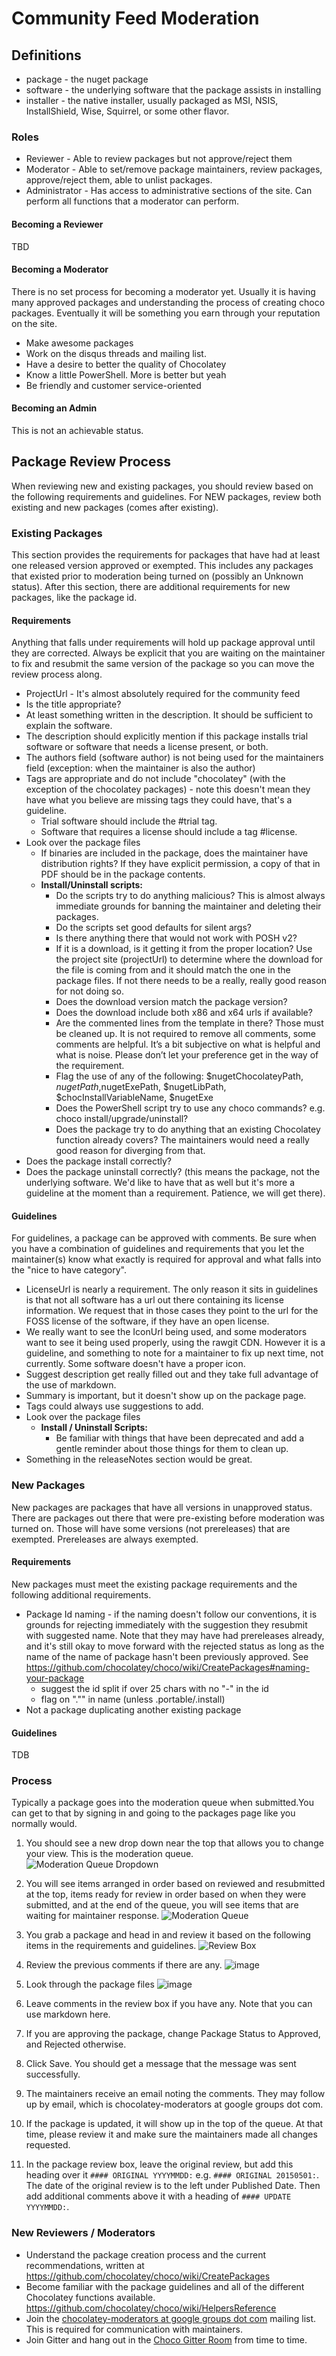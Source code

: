 # Community Feed Moderation
## Definitions

- package - the nuget package
- software - the underlying software that the package assists in installing
- installer - the native installer, usually packaged as MSI, NSIS, InstallShield, Wise, Squirrel, or some other flavor.

### Roles
- Reviewer - Able to review packages but not approve/reject them
- Moderator - Able to set/remove package maintainers, review packages, approve/reject them, able to unlist packages.
- Administrator - Has access to administrative sections of the site. Can perform all functions that a moderator can perform.

#### Becoming a Reviewer
TBD

#### Becoming a Moderator

There is no set process for becoming a moderator yet. Usually it is having many approved packages and understanding the process of creating choco packages. Eventually it will be something you earn through your reputation on the site.
- Make awesome packages
- Work on the disqus threads and mailing list.
- Have a desire to better the quality of Chocolatey
- Know a little PowerShell. More is better but yeah
- Be friendly and customer service-oriented

#### Becoming an Admin
This is not an achievable status.

## Package Review Process

When reviewing new and existing packages, you should review based on the following requirements and guidelines. For NEW packages, review both existing and new packages (comes after existing).

### Existing Packages

This section provides the requirements for packages that have had at least one released version approved or exempted. This includes any packages that existed prior to moderation being turned on (possibly an Unknown status). After this section, there are additional requirements for new packages, like the package id.

#### Requirements
Anything that falls under requirements will hold up package approval until they are corrected. Always be explicit that you are waiting on the maintainer to fix and resubmit the same version of the package so you can move the review process along.

* ProjectUrl - It's almost absolutely required for the community feed
* Is the title appropriate?
* At least something written in the description. It should be sufficient to explain the software. 
* The description should explicitly mention if this package installs trial software or software that needs a license present, or both.
* The authors field (software author) is not being used for the maintainers field (exception: when the maintainer is also the author)
* Tags are appropriate and do not include "chocolatey" (with the exception of the chocolatey packages) - note this doesn't mean they have what you believe are missing tags they could have, that's a guideline.
  * Trial software should include the #trial tag.
  * Software that requires a license should include a tag #license.
* Look over the package files
  * If binaries are included in the package, does the maintainer have distribution rights? If they have explicit permission, a copy of that in PDF should be in the package contents.
  * **Install/Uninstall scripts:**
    * Do the scripts try to do anything malicious? This is almost always immediate grounds for banning the maintainer and deleting their packages.
    * Do the scripts set good defaults for silent args?
    * Is there anything there that would not work with POSH v2?
    * If it is a download, is it getting it from the proper location? Use the project site (projectUrl) to determine where the download for the file is coming from and it should match the one in the package files. If not there needs to be a really, really good reason for not doing so.
    * Does the download version match the package version?
    * Does the download include both x86 and x64 urls if available?
    * Are the commented lines from the template in there? Those must be cleaned up. It is not required to remove all comments, some comments are helpful. It’s a bit subjective on what is helpful and what is noise. Please don’t let your preference get in the way of the requirement.
    * Flag the use of any of the following: $nugetChocolateyPath, $nugetPath,$nugetExePath, $nugetLibPath, $chocInstallVariableName, $nugetExe
    * Does the PowerShell script try to use any choco commands? e.g. choco install/upgrade/uninstall?
    * Does the package try to do anything that an existing Chocolatey function already covers? The maintainers would need a really good reason for diverging from that.
* Does the package install correctly?
* Does the package uninstall correctly? (this means the package, not the underlying software. We'd like to have that as well but it's more a guideline at the moment than a requirement. Patience, we will get there).

#### Guidelines
For guidelines, a package can be approved with comments. Be sure when you have a combination of guidelines and requirements that you let the maintainer(s) know what exactly is required for approval and what falls into the "nice to have category".

* LicenseUrl is nearly a requirement. The only reason it sits in guidelines is that not all software has a url out there containing its license information. We request that in those cases they point to the url for the FOSS license of the software, if they have an open license.
* We really want to see the IconUrl being used, and some moderators want to see it being used properly, using the rawgit CDN. However it is a guideline, and something to note for a maintainer to fix up next time, not currently. Some software doesn't have a proper icon.
* Suggest description get really filled out and they take full advantage of the use of markdown.
* Summary is important, but it doesn't show up on the package page.
* Tags could always use suggestions to add.
* Look over the package files
  * **Install / Uninstall Scripts:**
    * Be familiar with things that have been deprecated and add a gentle reminder about those things for them to clean up.
* Something in the releaseNotes section would be great.

### New Packages
New packages are packages that have all versions in unapproved status. There are packages out there that were pre-existing before moderation was turned on. Those will have some versions (not prereleases) that are exempted. Prereleases are always exempted.

#### Requirements
New packages must meet the existing package requirements and the following additional requirements.

* Package Id naming - if the naming doesn't follow our conventions, it is grounds for rejecting immediately with the suggestion they resubmit with suggested name. Note that they may have had prereleases already, and it's still okay to move forward with the rejected status as long as the name of the name of package hasn't been previously approved. See https://github.com/chocolatey/choco/wiki/CreatePackages#naming-your-package 
  * suggest the id split if over 25 chars with no "-" in the id
  * flag on "."" in name (unless .portable/.install)
* Not a package duplicating another existing package

#### Guidelines
TDB

### Process
Typically a package goes into the moderation queue when submitted.You can get to that by signing in and going to the packages page like you normally would.

 1. You should see a new drop down near the top that allows you to change your view. This is the moderation queue. ![Moderation Queue Dropdown](https://cloud.githubusercontent.com/assets/63502/7542991/b5032a38-f586-11e4-991a-7c7602d508aa.png)

 2. You will see items arranged in order based on reviewed and resubmitted at the top, items ready for review in order based on when they were submitted, and at the end of the queue, you will see items that are waiting for maintainer response. ![Moderation Queue](https://cloud.githubusercontent.com/assets/63502/7543076/58d5530c-f587-11e4-8d73-1325074d6e58.png)
 3. You grab a package and head in and review it based on the following items in the requirements and guidelines.
 ![Review Box](https://cloud.githubusercontent.com/assets/63502/7543237/8a9845ec-f588-11e4-9931-eb67d31f4958.png)
 4. Review the previous comments if there are any. ![image](https://cloud.githubusercontent.com/assets/63502/7543258/c2c0abbc-f588-11e4-8cac-4c57b03671f8.png)
 5. Look through the package files ![image](https://cloud.githubusercontent.com/assets/63502/7543284/ddaa41e0-f588-11e4-817a-9d7bd1130a84.png)
 6. Leave comments in the review box if you have any. Note that you can use markdown here.
 7. If you are approving the package, change Package Status to Approved, and Rejected otherwise.
 8. Click Save. You should get a message that the message was sent successfully.
 9. The maintainers receive an email noting the comments. They may follow up by email, which is chocolatey-moderators at google groups dot com.
 10. If the package is updated, it will show up in the top of the queue. At that time, please review it and make sure the maintainers made all changes requested.
 11. In the package review box, leave the original review, but add this heading over it `#### ORIGINAL YYYYMMDD:` e.g. `#### ORIGINAL 20150501:`. The date of the original review is to the left under Published Date. Then add additional comments above it with a heading of `#### UPDATE YYYYMMDD:`.


### New Reviewers / Moderators
- Understand the package creation process and the current recommendations, written at https://github.com/chocolatey/choco/wiki/CreatePackages 
- Become familiar with the package guidelines and all of the different Chocolatey functions available. https://github.com/chocolatey/choco/wiki/HelpersReference
- Join the [chocolatey-moderators at google groups dot com](https://groups.google.com/forum/#!forum/chocolatey-moderators) mailing list. This is required for communication with maintainers.
- Join Gitter and hang out in the [Choco Gitter Room](https://gitter.im/chocolatey/choco) from time to time.